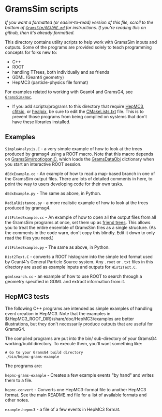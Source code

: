 # GramsSim scripts

_If you want a formatted (or easier-to-read) version of this file, scroll to the bottom of [`GramsSim/README.md`](../README.md) for instructions. If you're reading this on github, then it's already formatted._

This directory contains utility scripts to help work with GramsSim
inputs and outputs. Some of the programs are provided solely to teach
programming concepts for folks new to:

- C++
- ROOT
- handling TTrees, both individually and as friends
- GDML (Geant4 geometry)
- HepMC3 (particle-physics file format)

For examples related to working with Geant4 and GramsG4, see [`GramsSim/mac`](../mac).

- If you add scripts/programs to this directory that require [HepMC3][10], [cfitsio][17], or [healpix][18], be sure to edit the [CMakeLists.txt](./CMakeLists.txt) file. This is to prevent those programs from being compiled on systems that don't have these libraries installed.  

[10]: https://gitlab.cern.ch/hepmc/HepMC3
[17]: https://heasarc.gsfc.nasa.gov/fitsio/
[18]: https://healpix.jpl.nasa.gov/

## Examples

`SimpleAnalysis.C` - a very simple example of how to look at the trees
produced by gramsg4 using a ROOT macro. Note that this macro depends
on [GramsSim/rootlogon.C](../rootlogon.C), which loads the
[GramsDataObj](../GramsDataObj) dictionary when you start an
interactive ROOT session.

`dEdxExample.cc` - An example of how to read a map-based branch in one
of the GramsSim output files.  There are lots of detailed comments in
here, to point the way to users developing code for their own tasks.

`dEdxExample.py` - The same as above, in Python.

`RadialDistance.py` - a more realistic example of how to look at the
trees produced by gramsg4.

`AllFilesExample.cc` - An example of how to open all the output
files from all the GramsSim programs at once, set them up as [friend trees][80].
This allows you to treat the entire ensemble of GramsSim files as a single
structure. (As the comments in the code warn, don't copy this blindly. Edit it down
to only read the files you need.)

`AllFilesExample.py` - The same as above, in Python. 

[80]: https://root.cern/manual/trees/#widening-a-ttree-through-friends

`Hist2Text.C` - converts a ROOT histogram into the simple text format
used by Geant4's General Particle Source system. Any `.root` or `.txt`
files in this directory are used as example inputs and outputs for
`Hist2Text.C`.

`gdmlsearch.cc` - an example of how to use ROOT to search through a
geometry specified in GDML and extract information from it.

## HepMC3 tests

The following C++ programs are intended as simple examples of handling
event creation in HepMC3. Note that the examples in
${HepMC3_ROOT_DIR}/share/doc/HepMC3/examples are better illustrations,
but they don't necessarily produce outputs that are useful for
GramsG4.

The compiled programs are put into the bin/ sub-directory of your
GramsG4 working/build directory. To execute them, you'll want 
something like:

    # Go to your GramsG4 build directory
    ./bin/hepmc-grams-example

The programs are:

`hepmc-grams-example` - Creates a few example events "by hand" and
writes them to a file.

`hepmc-convert` - Converts one HepMC3-format file to another HepMC3
format. See the main README.md file for a list of available formats
and other notes.

`example.hepmc3` - a file of a few events in HepMC3 format.


